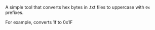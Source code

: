 A simple tool that converts hex bytes in .txt files to uppercase with `0x` prefixes.

For example, converts 1f to 0x1F
